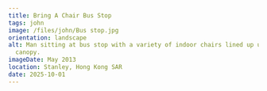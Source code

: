 ```yaml
---
title: Bring A Chair Bus Stop
tags: john
image: /files/john/Bus stop.jpg
orientation: landscape
alt: Man sitting at bus stop with a variety of indoor chairs lined up under the
  canopy.
imageDate: May 2013
location: Stanley, Hong Kong SAR
date: 2025-10-01
---
```

